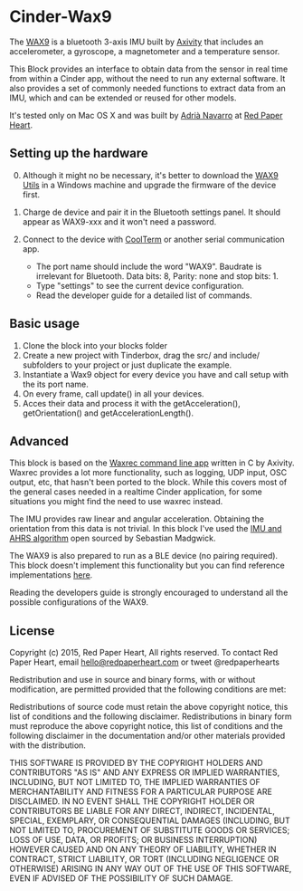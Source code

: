 Cinder-Wax9
========================

The [WAX9](http://axivity.com/v2/index.php?page=product.php&product=wax9) is a bluetooth 3-axis IMU built by [Axivity](http://axivity.com) that includes an accelerometer, a gyroscope, a magnetometer and a temperature sensor.

This Block provides an interface to obtain data from the sensor in real time from within a Cinder app, without the need to run any external software. It also provides a set of commonly needed functions to extract data from an IMU, which and can be extended or reused for other models.

It's tested only on Mac OS X and was built by [Adrià Navarro](http://adrianavarro.net) at [Red Paper Heart](http://redpaperheart.com).

Setting up the hardware
------------------------

0. Although it might no be necessary, it's better to download the [WAX9 Utils](http://axivity.com/v2/index.php?page=product.php&product=wax9) in a Windows machine and upgrade the firmware of the device first.

1. Charge de device and pair it in the Bluetooth settings panel. It should appear as WAX9-xxx and it won't need a password.

2. Connect to the device with [CoolTerm](http://freeware.the-meiers.org/) or another serial communication app.
    - The port name should include the word "WAX9". Baudrate is irrelevant for Bluetooth. Data bits: 8, Parity: none and stop bits: 1.
    - Type "settings" to see the current device configuration.
    - Read the developer guide for a detailed list of commands.

Basic usage
----------------

1. Clone the block into your blocks folder
2. Create a new project with Tinderbox, drag the src/ and include/ subfolders to your project or just duplicate the example.
3. Instantiate a Wax9 object for every device you have and call setup with the its port name. 
4. On every frame, call update() in all your devices.
5. Acces their data and process it with the getAcceleration(), getOrientation() and getAccelerationLength().

Advanced
--------
This block is based on the [Waxrec command line app](https://code.google.com/p/openmovement/source/browse/trunk/Software/WAX3/waxrec/waxrec.c) written in C by Axivity. Waxrec provides a lot more functionality, such as logging, UDP input, OSC output, etc, that hasn't been ported to the block. While this covers most of the general cases needed in a realtime Cinder application, for some situations you might find the need to use waxrec instead.

The IMU provides raw linear and angular acceleration. Obtaining the orientation from this data is not trivial. In this block I've used the [IMU and AHRS algorithm](http://www.x-io.co.uk/open-source-imu-and-ahrs-algorithms/) open sourced by Sebastian Madgwick.

The WAX9 is also prepared to run as a BLE device (no pairing required). This block doesn't implement this functionality but you can find reference implementations [here](https://github.com/digitalinteraction/openmovement/tree/master/Software/WAX9).

Reading the developers guide is strongly encouraged to understand all the possible configurations of the WAX9.

License
-------
Copyright (c) 2015, Red Paper Heart, All rights reserved. To contact Red Paper Heart, email hello@redpaperheart.com or tweet @redpaperhearts

Redistribution and use in source and binary forms, with or without modification, are permitted provided that the following conditions are met:
 
Redistributions of source code must retain the above copyright notice, this list of conditions and the following disclaimer. Redistributions in binary form must reproduce the above copyright notice, this list of conditions and the following disclaimer in the documentation and/or other materials provided with the distribution.
 
THIS SOFTWARE IS PROVIDED BY THE COPYRIGHT HOLDERS AND CONTRIBUTORS "AS IS" AND ANY EXPRESS OR IMPLIED WARRANTIES, INCLUDING, BUT NOT LIMITED TO, THE IMPLIED WARRANTIES OF MERCHANTABILITY AND FITNESS FOR A PARTICULAR PURPOSE ARE DISCLAIMED. IN NO EVENT SHALL THE COPYRIGHT HOLDER OR CONTRIBUTORS BE LIABLE FOR ANY DIRECT, INDIRECT, INCIDENTAL, SPECIAL, EXEMPLARY, OR CONSEQUENTIAL DAMAGES (INCLUDING, BUT NOT LIMITED TO, PROCUREMENT OF SUBSTITUTE GOODS OR SERVICES; LOSS OF USE, DATA, OR PROFITS; OR BUSINESS INTERRUPTION) HOWEVER CAUSED AND ON ANY THEORY OF LIABILITY, WHETHER IN CONTRACT, STRICT LIABILITY, OR TORT (INCLUDING NEGLIGENCE OR OTHERWISE) ARISING IN ANY WAY OUT OF THE USE OF THIS SOFTWARE, EVEN IF ADVISED OF THE POSSIBILITY OF SUCH DAMAGE.
